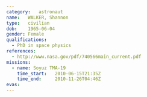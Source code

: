```yaml
---
category:	astronaut
name:	WALKER, Shannon
type:	civilian
dob:	1965-06-04
gender:	Female
qualifications:
  - PhD in space physics
references:
  - http://www.nasa.gov/pdf/740566main_current.pdf
missions:
  - name: Soyuz TMA-19
    time_start:   2010-06-15T21:35Z
    time_end:     2010-11-26T04:46Z
evas:
---
```

